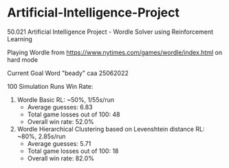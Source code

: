 # Artificial-Intelligence-Project
50.021 Artificial Intelligence Project - Wordle Solver using Reinforcement Learning

Playing Wordle from https://www.nytimes.com/games/wordle/index.html on hard mode

Current Goal Word "beady" caa 25062022

100 Simulation Runs Win Rate:
1. Wordle Basic RL: ~50%, 1/55s/run
    - Average guesses: 6.83
    - Total game losses out of 100: 48
    - Overall win rate: 52.0%
2. Wordle Hierarchical Clustering based on Levenshtein distance RL: ~80%, 2.85s/run
    - Average guesses: 5.71
    - Total game losses out of 100: 18
    - Overall win rate: 82.0%
